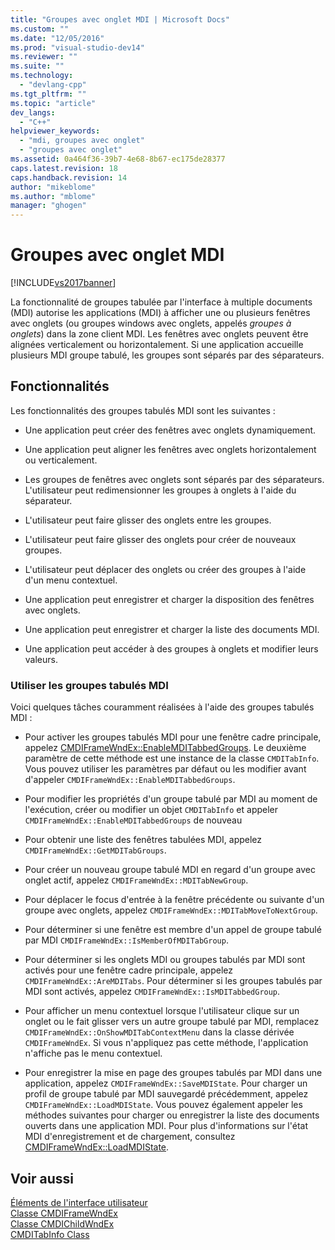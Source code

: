 ```yaml
---
title: "Groupes avec onglet MDI | Microsoft Docs"
ms.custom: ""
ms.date: "12/05/2016"
ms.prod: "visual-studio-dev14"
ms.reviewer: ""
ms.suite: ""
ms.technology: 
  - "devlang-cpp"
ms.tgt_pltfrm: ""
ms.topic: "article"
dev_langs: 
  - "C++"
helpviewer_keywords: 
  - "mdi, groupes avec onglet"
  - "groupes avec onglet"
ms.assetid: 0a464f36-39b7-4e68-8b67-ec175de28377
caps.latest.revision: 18
caps.handback.revision: 14
author: "mikeblome"
ms.author: "mblome"
manager: "ghogen"
---
```

# Groupes avec onglet MDI
[!INCLUDE[vs2017banner](../assembler/inline/includes/vs2017banner.md)]

La fonctionnalité de groupes tabulée par l'interface à multiple documents \(MDI\) autorise les applications \(MDI\) à afficher une ou plusieurs fenêtres avec onglets \(ou groupes windows avec onglets, appelés *groupes à onglets*\) dans la zone client MDI.  Les fenêtres avec onglets peuvent être alignées verticalement ou horizontalement.  Si une application accueille plusieurs MDI groupe tabulé, les groupes sont séparés par des séparateurs.  
  
## Fonctionnalités  
 Les fonctionnalités des groupes tabulés MDI sont les suivantes :  
  
-   Une application peut créer des fenêtres avec onglets dynamiquement.  
  
-   Une application peut aligner les fenêtres avec onglets horizontalement ou verticalement.  
  
-   Les groupes de fenêtres avec onglets sont séparés par des séparateurs.  L'utilisateur peut redimensionner les groupes à onglets à l'aide du séparateur.  
  
-   L'utilisateur peut faire glisser des onglets entre les groupes.  
  
-   L'utilisateur peut faire glisser des onglets pour créer de nouveaux groupes.  
  
-   L'utilisateur peut déplacer des onglets ou créer des groupes à l'aide d'un menu contextuel.  
  
-   Une application peut enregistrer et charger la disposition des fenêtres avec onglets.  
  
-   Une application peut enregistrer et charger la liste des documents MDI.  
  
-   Une application peut accéder à des groupes à onglets et modifier leurs valeurs.  
  
### Utiliser les groupes tabulés MDI  
 Voici quelques tâches couramment réalisées à l'aide des groupes tabulés MDI :  
  
-   Pour activer les groupes tabulés MDI pour une fenêtre cadre principale, appelez [CMDIFrameWndEx::EnableMDITabbedGroups](../Topic/CMDIFrameWndEx::EnableMDITabbedGroups.md).  Le deuxième paramètre de cette méthode est une instance de la classe `CMDITabInfo`.  Vous pouvez utiliser les paramètres par défaut ou les modifier avant d'appeler `CMDIFrameWndEx::EnableMDITabbedGroups`.  
  
-   Pour modifier les propriétés d'un groupe tabulé par MDI au moment de l'exécution, créer ou modifier un objet `CMDITabInfo` et appeler `CMDIFrameWndEx::EnableMDITabbedGroups` de nouveau  
  
-   Pour obtenir une liste des fenêtres tabulées MDI, appelez `CMDIFrameWndEx::GetMDITabGroups`.  
  
-   Pour créer un nouveau groupe tabulé MDI en regard d'un groupe avec onglet actif, appelez `CMDIFrameWndEx::MDITabNewGroup`.  
  
-   Pour déplacer le focus d'entrée à la fenêtre précédente ou suivante d'un groupe avec onglets, appelez `CMDIFrameWndEx::MDITabMoveToNextGroup`.  
  
-   Pour déterminer si une fenêtre est membre d'un appel de groupe tabulé par MDI `CMDIFrameWndEx::IsMemberOfMDITabGroup`.  
  
-   Pour déterminer si les onglets MDI ou groupes tabulés par MDI sont activés pour une fenêtre cadre principale, appelez `CMDIFrameWndEx::AreMDITabs`.  Pour déterminer si les groupes tabulés par MDI sont activés, appelez `CMDIFrameWndEx::IsMDITabbedGroup`.  
  
-   Pour afficher un menu contextuel lorsque l'utilisateur clique sur un onglet ou le fait glisser vers un autre groupe tabulé par MDI, remplacez `CMDIFrameWndEx::OnShowMDITabContextMenu` dans la classe dérivée `CMDIFrameWndEx`.  Si vous n'appliquez pas cette méthode, l'application n'affiche pas le menu contextuel.  
  
-   Pour enregistrer la mise en page des groupes tabulés par MDI dans une application, appelez `CMDIFrameWndEx::SaveMDIState`.  Pour charger un profil de groupe tabulé par MDI sauvegardé précédemment, appelez `CMDIFrameWndEx::LoadMDIState`.  Vous pouvez également appeler les méthodes suivantes pour charger ou enregistrer la liste des documents ouverts dans une application MDI.  Pour plus d'informations sur l'état MDI d'enregistrement et de chargement, consultez [CMDIFrameWndEx::LoadMDIState](../Topic/CMDIFrameWndEx::LoadMDIState.md).  
  
## Voir aussi  
 [Éléments de l'interface utilisateur](../mfc/user-interface-elements-mfc.md)   
 [Classe CMDIFrameWndEx](../mfc/reference/cmdiframewndex-class.md)   
 [Classe CMDIChildWndEx](../mfc/reference/cmdichildwndex-class.md)   
 [CMDITabInfo Class](../mfc/reference/cmditabinfo-class.md)